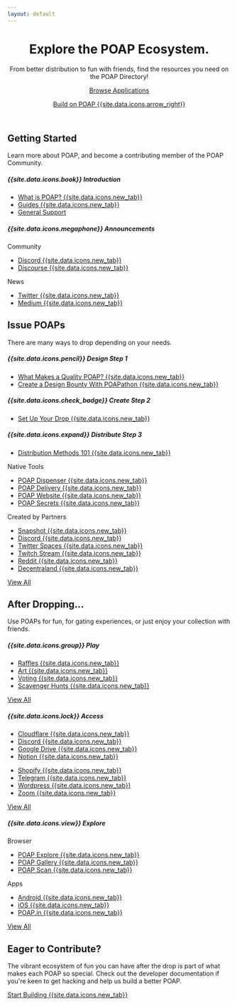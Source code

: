 ```yaml
---
layout: default
---
```



<!-- Header -->
<header class="">
  <div class="header-bg-fade-in"></div>
  <div class="header-bg-fade-out"></div>
  <div class="header-bg-fade-center"></div>
  <div class="container pb-md-3 pb-lg-5">
    <div class="px-4 py-5 my-5 text-center poap-purple-dark">
      <h1 class="display-4 fw-bold mt-5">Explore the POAP Ecosystem.</h1>
      <div class="row justify-content-center">
        <div class="col-12 col-sm-10 col-md-8 col-lg-7 col-xl-6">
          <p class="h4 fw-light mb-4">
            From better distribution to fun with friends, find the resources you need on the POAP Directory!
          </p>
          <a href="/en/resources/all" class="btn btn-primary btn-lg px-4 m-1">Browse Applications</a>
          <p class="mt-3">
            <a href="https://documentation.poap.tech/" target="_blank" class="h5 fw-light poap-purple-dark">Build on POAP {{site.data.icons.arrow_right}}</a>
          </p>
        </div>
      </div>
    </div>
  </div>
</header>


<!-- Getting Started -->
<section id="starting" class="">
  <div class="container py-5 my-5">
    <div class="mb-5 text-center poap-purple-dark">
      <h2 class="h1 fw-bold">Getting Started</h2>
      <p class="col-md-10 col-lg-7 mx-auto lead text-center">
        Learn more about POAP, and become a contributing member of the POAP Community.
      </p>
    </div>
    <div class="row justify-content-center mt-4">
      <div class="col-12 col-md-6 col-xl-3 mb-4">
        <div class="card rounded-3 h-100 mx-auto text-nowrap">
          <div class="card-body">
            <h5 class="card-title border-bottom w-100 pb-3 mb-3 poap-purple-dark">
              {{site.data.icons.book}}
              Introduction
            </h5>
            <ul class="list-unstyled">
              <li class="mb-2 ps-2 text-truncate"><a href="https://help.poap.xyz/en/articles/5820491-what-is-poap" class="poap-purple-dark text-decoration-none" target="_blank">What is POAP? {{site.data.icons.new_tab}}</a></li>
              <li class="mb-2 ps-2 text-truncate"><a href="https://help.poap.xyz/en/" class="poap-purple-dark text-decoration-none" target="_blank">Guides {{site.data.icons.new_tab}}</a></li>
              <li class="mb-2 ps-2 text-truncate"><a href="/en/support" class="poap-purple-dark text-decoration-none">General Support</a></li>
            </ul>
          </div>
        </div>
      </div>
      <div class="col-12 col-md-6 col-xl-3 mb-4">
        <div class="card rounded-3 h-100 mx-auto text-nowrap">
          <div class="card-body">
            <h5 class="card-title border-bottom w-100 pb-3 mb-3 poap-purple-dark text-truncate">
              {{site.data.icons.megaphone}}
              Announcements
            </h5>
            <div class="row">
              <div class="col-6">
                <p class="fw-light text-muted mb-2">Community</p>
                <ul class="list-unstyled">
                  <li class="mb-2 ps-2 text-truncate"><a href="https://discord.gg/fcxW4yR" class="poap-purple-dark text-decoration-none" target="_blank">Discord {{site.data.icons.new_tab}}</a></li>
                  <li class="mb-2 ps-2 text-truncate"><a href="https://discourse.poap.xyz/categories" class="poap-purple-dark text-decoration-none" target="_blank">Discourse {{site.data.icons.new_tab}}</a></li>
                </ul>
              </div>
              <div class="col-6">
                <p class="fw-light text-muted mb-2">News</p>
                <ul class="list-unstyled">
                  <li class="mb-2 ps-2 text-truncate"><a href="https://twitter.com/poapxyz/" class="poap-purple-dark text-decoration-none" target="_blank">Twitter {{site.data.icons.new_tab}}</a></li>
                  <li class="mb-2 ps-2 text-truncate"><a href="https://medium.com/poap" class="poap-purple-dark text-decoration-none" target="_blank">Medium {{site.data.icons.new_tab}}</a></li>
                </ul>
              </div>
            </div>
          </div>
        </div>
      </div>
    </div>
  </div>
</section>


<!-- Pre-Drop -->
<section id="predrop" class="bg-light">
  <div class="container py-5 my-5">
    <div class="mb-5 text-center poap-purple-dark">
      <h2 class="h1 fw-bold mb-3">Issue POAPs</h2>
      <p class="col-md-10 col-lg-7 mx-auto lead text-center">
        There are many ways to drop depending on your needs.
      </p>
    </div>
    <div class="row justify-content-center mt-4">
      <div class="col-12 col-xl-8">
        <div class="row justify-content-center">
          <div class="col-12 col-md-6 mb-4">
            <div class="card rounded-3 h-100 mx-auto text-nowrap">
              <div class="card-body">
                <h5 class="card-title border-bottom w-100 pb-3 mb-3 poap-purple-dark">
                  {{site.data.icons.pencil}}
                  Design <span class="bg-poap-violet rounded-pill py-1 px-2 fw-light fs-6 ms-1">Step 1</span>
                </h5>
                <ul class="list-unstyled">
                  <li class="mb-2 ps-2 text-truncate"><a href="https://help.poap.xyz/en/articles/5839280-how-can-i-produce-quality-poap-drops" class="poap-purple-dark text-decoration-none" target="_blank">What Makes a Quality POAP? {{site.data.icons.new_tab}}</a></li>
                  <li class="mb-2 ps-2 text-truncate"><a href="https://www.poapathon.com/" class="poap-purple-dark text-decoration-none" target="_blank">Create a Design Bounty With POAPathon {{site.data.icons.new_tab}}</a></li>
                </ul>
              </div>
            </div>
          </div>
          <div class="col-12 col-md-6 mb-4">
            <div class="card rounded-3 h-100 mx-auto text-nowrap">
              <div class="card-body">
                <h5 class="card-title border-bottom w-100 pb-3 mb-3 poap-purple-dark">
                  {{site.data.icons.check_badge}}
                  Create <span class="bg-poap-violet rounded-pill py-1 px-2 fw-light fs-6 ms-1">Step 2</span>
                </h5>
                <ul class="list-unstyled">
                  <li class="mb-2 ps-2 text-truncate"><a href="https://help.poap.xyz/en/articles/5802657-how-do-i-set-up-a-poap-drop" class="poap-purple-dark text-decoration-none" target="_blank">Set Up Your Drop {{site.data.icons.new_tab}}</a></li>
                </ul>
              </div>
            </div>
          </div>
        </div>
        <div class="row justify-content-center">
          <div class="col-12 mb-4">
            <div class="card rounded-3 h-100 mx-auto text-nowrap">
              <div class="card-body">
                <h5 class="card-title border-bottom w-100 pb-3 mb-3 poap-purple-dark">
                  {{site.data.icons.expand}}
                  Distribute <span class="bg-poap-violet rounded-pill py-1 px-2 fw-light fs-6 ms-1">Step 3</span>
                </h5>
                <div class="row w-100">
                    <ul class="list-unstyled">
                      <li class="mb-2 ps-2 text-truncate"><a href="https://help.poap.xyz/en/articles/5812140-poap-distribution-methods-101" class="poap-purple-dark text-decoration-none" target="_blank">Distribution Methods 101 {{site.data.icons.new_tab}}</a></li>
                    </ul>
                </div>
                <div class="row w-100">
                  <div class="col-6">
                    <p class="fw-light text-muted mb-2">Native Tools</p>
                    <ul class="list-unstyled">
                      <li class="mb-2 ps-2 text-truncate"><a href="https://help.poap.xyz/en/articles/5908960-how-do-i-set-up-the-magic-poap-qr-dispenser-to-distribute-mint-links-via-unique-qr-codes" class="poap-purple-dark text-decoration-none" target="_blank">POAP Dispenser {{site.data.icons.new_tab}}</a></li>
                      <li class="mb-2 ps-2 text-truncate"><a href="https://help.poap.xyz/en/articles/5807488-how-do-i-set-up-delivery" class="poap-purple-dark text-decoration-none" target="_blank">POAP Delivery {{site.data.icons.new_tab}}</a></li>
                      <li class="mb-2 ps-2 text-truncate"><a href="https://help.poap.xyz/en/articles/5812351-how-do-i-set-up-a-website-for-poap-distribution" class="poap-purple-dark text-decoration-none" target="_blank">POAP Website {{site.data.icons.new_tab}}</a></li>
                      <li class="mb-2 ps-2 text-truncate"><a href="https://help.poap.xyz/en/articles/5807573-how-do-i-set-up-a-poap-secret" class="poap-purple-dark text-decoration-none" target="_blank">POAP Secrets {{site.data.icons.new_tab}}</a></li>
                    </ul>
                  </div>
                  <div class="col-6">
                    <p class="fw-light text-muted mb-2">Created by Partners</p>
                    <ul class="list-unstyled">
                      <li class="mb-2 ps-2 text-truncate"><a href="https://help.poap.xyz/en/articles/5857145-how-do-i-set-up-the-poap-snapshot-plugin" class="poap-purple-dark text-decoration-none" target="_blank">Snapshot {{site.data.icons.new_tab}}</a></li>
                      <li class="mb-2 ps-2 text-truncate"><a href="https://docs.bankless.community/degen-product-support/product-resources/poap-distribution-commands-and-workflow" class="poap-purple-dark text-decoration-none" target="_blank">Discord {{site.data.icons.new_tab}}</a></li>
                      <li class="mb-2 ps-2 text-truncate"><a href="https://docs.bankless.community/degen-product-support/premium-features/twitter-spaces" class="poap-purple-dark text-decoration-none" target="_blank">Twitter Spaces {{site.data.icons.new_tab}}</a></li>
                      <li class="mb-2 ps-2 text-truncate"><a href="https://poap.gg/" class="poap-purple-dark text-decoration-none" target="_blank">Twitch Stream {{site.data.icons.new_tab}}</a></li>
                      <li class="mb-2 ps-2 text-truncate"><a href="https://github.com/stake-house/poap-reddit-bot" class="poap-purple-dark text-decoration-none" target="_blank">Reddit {{site.data.icons.new_tab}}</a></li>
                      <li class="mb-2 ps-2 text-truncate"><a href="https://poap.cc/" class="poap-purple-dark text-decoration-none" target="_blank">Decentraland {{site.data.icons.new_tab}}</a></li>
                    </ul>
                  </div>
                </div>
                <a href="/en/resources/distribution" class="btn btn-outline-primary">View All</a>
              </div>
            </div>
          </div>
        </div>
      </div>
    </div>
  </div>
</section>


<!-- Post-Drop -->
<section id="postdrop" class="">
  <div class="container py-5 my-5">
    <div class="mb-5 text-center poap-purple-dark">
      <h2 class="h1 fw-bold mb-3">After Dropping...</h2>
      <p class="col-md-10 col-lg-7 mx-auto lead text-center">
        Use POAPs for fun, for gating experiences, or just enjoy your collection with friends.
      </p>
    </div>
    <div class="row justify-content-center mt-4">
      <div class="col-12 col-md-6 col-xl-4 mb-4">
        <div class="card rounded-3 h-100 mx-auto text-nowrap">
          <div class="card-body d-flex align-items-start flex-column">
            <h5 class="card-title border-bottom w-100 pb-3 mb-3 poap-purple-dark">
              {{site.data.icons.group}}
              Play
            </h5>
            <ul class="list-unstyled flex-grow-1">
              <li class="mb-2 ps-2 text-truncate"><a href="https://help.poap.xyz/en/articles/5849075-how-do-i-set-up-a-poap-fun-raffle" class="poap-purple-dark text-decoration-none" target="_blank">Raffles {{site.data.icons.new_tab}}</a></li>
              <li class="mb-2 ps-2 text-truncate"><a href="https://app.poap.art/" class="poap-purple-dark text-decoration-none" target="_blank">Art {{site.data.icons.new_tab}}</a></li>
              <li class="mb-2 ps-2 text-truncate"><a href="https://help.poap.xyz/en/articles/5866650-how-do-i-set-up-a-poap-vote-poll" class="poap-purple-dark text-decoration-none" target="_blank">Voting {{site.data.icons.new_tab}}</a></li>
              <li class="mb-2 ps-2 text-truncate"><a href="https://gathertown.gitbook.io/web3/integrations/poaps-in-gather#guide-scavenger-hunt-for-poap" class="poap-purple-dark text-decoration-none" target="_blank">Scavenger Hunts {{site.data.icons.new_tab}}</a></li>
            </ul>
            <a href="/en/resources/play" class="btn btn-outline-primary">View All</a>
          </div>
        </div>
      </div>
      <div class="col-12 col-md-6 col-xl-4 mb-4">
        <div class="card rounded-3 h-100 mx-auto text-nowrap">
          <div class="card-body d-flex align-items-start flex-column">
            <h5 class="card-title border-bottom w-100 pb-3 mb-3 poap-purple-dark">
              {{site.data.icons.lock}}
              Access
            </h5>
            <div class="row w-100 flex-grow-1">
              <div class="col-6">
                <ul class="list-unstyled">
                  <li class="mb-2 ps-2 text-truncate"><a href="https://litgateway.com/apps/cloudflare" class="poap-purple-dark text-decoration-none" target="_blank">Cloudflare {{site.data.icons.new_tab}}</a></li>
                  <li class="mb-2 ps-2 text-truncate"><a href="https://collabland.freshdesk.com/support/solutions/articles/70000036689-discord-bot-walkthrough" class="poap-purple-dark text-decoration-none" target="_blank">Discord {{site.data.icons.new_tab}}</a></li>
                  <li class="mb-2 ps-2 text-truncate"><a href="https://litgateway.com/apps/google-drive" class="poap-purple-dark text-decoration-none" target="_blank">Google Drive {{site.data.icons.new_tab}}</a></li>
                  <li class="mb-2 ps-2 text-truncate"><a href="https://www.charmverse.io/notion-sign-in" class="poap-purple-dark text-decoration-none" target="_blank">Notion {{site.data.icons.new_tab}}</a></li>
                </ul>
              </div>
              <div class="col-6">
                <ul class="list-unstyled">
                  <li class="mb-2 ps-2 text-truncate"><a href="https://litgateway.com/apps/shopify" class="poap-purple-dark text-decoration-none" target="_blank">Shopify {{site.data.icons.new_tab}}</a></li>
                  <li class="mb-2 ps-2 text-truncate"><a href="https://collabland.freshdesk.com/support/solutions/articles/70000081544-telegram-bot-walkthrough" class="poap-purple-dark text-decoration-none" target="_blank">Telegram {{site.data.icons.new_tab}}</a></li>
                  <li class="mb-2 ps-2 text-truncate"><a href="https://wordpress.org/plugins/litprotocol-wp-lit-gated/" class="poap-purple-dark text-decoration-none" target="_blank">Wordpress {{site.data.icons.new_tab}}</a></li>
                  <li class="mb-2 ps-2 text-truncate"><a href="https://litgateway.com/apps/zoom" class="poap-purple-dark text-decoration-none" target="_blank">Zoom {{site.data.icons.new_tab}}</a></li>
                </ul>
              </div>
            </div>
            <a href="/en/resources/access" class="btn btn-outline-primary">View All</a>
          </div>
        </div>
      </div>
      <div class="col-12 col-md-6 col-xl-4 mb-4">
        <div class="card rounded-3 h-100 mx-auto text-nowrap">
          <div class="card-body d-flex align-items-start flex-column">
            <h5 class="card-title border-bottom w-100 pb-3 mb-3 poap-purple-dark">
              {{site.data.icons.view}}
              Explore
            </h5>
            <div class="row w-100 flex-grow-1 d-flex">
              <div class="col-6">
                <p class="fw-light text-muted mb-2">Browser</p>
                <ul class="list-unstyled">
                  <li class="mb-2 ps-2 text-truncate"><a href="https://explore.poap.xyz/" class="poap-purple-dark text-decoration-none" target="_blank">POAP Explore {{site.data.icons.new_tab}}</a></li>
                  <li class="mb-2 ps-2 text-truncate"><a href="https://poap.gallery/" class="poap-purple-dark text-decoration-none" target="_blank">POAP Gallery {{site.data.icons.new_tab}}</a></li>
                  <li class="mb-2 ps-2 text-truncate"><a href="https://app.poap.xyz/scan" class="poap-purple-dark text-decoration-none" target="_blank">POAP Scan {{site.data.icons.new_tab}}</a></li>
                </ul>
              </div>
              <div class="col-6">
                <p class="fw-light text-muted mb-2">Apps</p>
                <ul class="list-unstyled">
                  <li class="mb-2 ps-2 text-truncate"><a href="https://poap.xyz/android" class="poap-purple-dark text-decoration-none" target="_blank">Android {{site.data.icons.new_tab}}</a></li>
                  <li class="mb-2 ps-2 text-truncate"><a href="https://poap.xyz/ios" class="poap-purple-dark text-decoration-none" target="_blank">iOS {{site.data.icons.new_tab}}</a></li>
                  <li class="mb-2 ps-2 text-truncate"><a href="https://poap.in/" class="poap-purple-dark text-decoration-none" target="_blank">POAP.in {{site.data.icons.new_tab}}</a></li>
                </ul>
              </div>
            </div>
            <a href="/en/resources/explore" class="btn btn-outline-primary">View All</a>
          </div>
        </div>
      </div>
    </div>
  </div>
</section>


<!-- Build -->
<section id="build" class="bg-light poap-purple-dark">
  <div class="container py-5 my-5 poap-purple-dark">
    <h2 class="h1 fw-bold mb-3 text-center">Eager to Contribute?</h2>
    <div class="col col-md-8 col-lg-6 mx-auto lead text-center">
      <p>The vibrant ecosystem of fun you can have after the drop is part of what makes each POAP so special. Check out the developer documentation if you're keen to get hacking and help us build a better POAP.</p>
      <a href="https://documentation.poap.tech/" target="_blank" class="btn btn-primary btn px-4 m-1">Start Building {{site.data.icons.new_tab}}</a>
    </div>
  </div>
</section>

